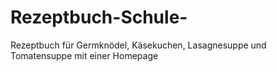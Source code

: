 # Rezeptbuch-Schule-
Rezeptbuch für Germknödel, Käsekuchen, Lasagnesuppe und Tomatensuppe mit einer Homepage
